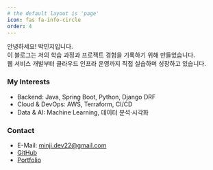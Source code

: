 ```yaml
---
# the default layout is 'page'
icon: fas fa-info-circle
order: 4
---
```


안녕하세요! 박민지입니다.  
이 블로그는 저의 학습 과정과 프로젝트 경험을 기록하기 위해 만들었습니다.  
웹 서비스 개발부터 클라우드 인프라 운영까지 직접 실습하며 성장하고 있습니다.

### My Interests
- Backend: Java, Spring Boot, Python, Django DRF
- Cloud & DevOps: AWS, Terraform, CI/CD
- Data & AI: Machine Learning, 데이터 분석·시각화

### Contact
- E-Mail: minji.dev22@gmail.com
- [GitHub](https://github.com/Mminzy22)
- [Portfolio](https://github.com/Mminzy22/portfolio-site)
